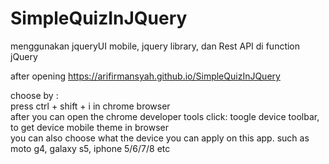 # SimpleQuizInJQuery
menggunakan jqueryUI mobile, jquery library, dan Rest API di function jQuery     
    
after opening https://arifirmansyah.github.io/SimpleQuizInJQuery    
    
choose by :     
press ctrl + shift + i in chrome browser    
after you can open the chrome developer tools click: toogle device toolbar, to get device mobile theme in browser    
you can also choose what the device you can apply on this app. such as moto g4, galaxy s5, iphone 5/6/7/8 etc    
